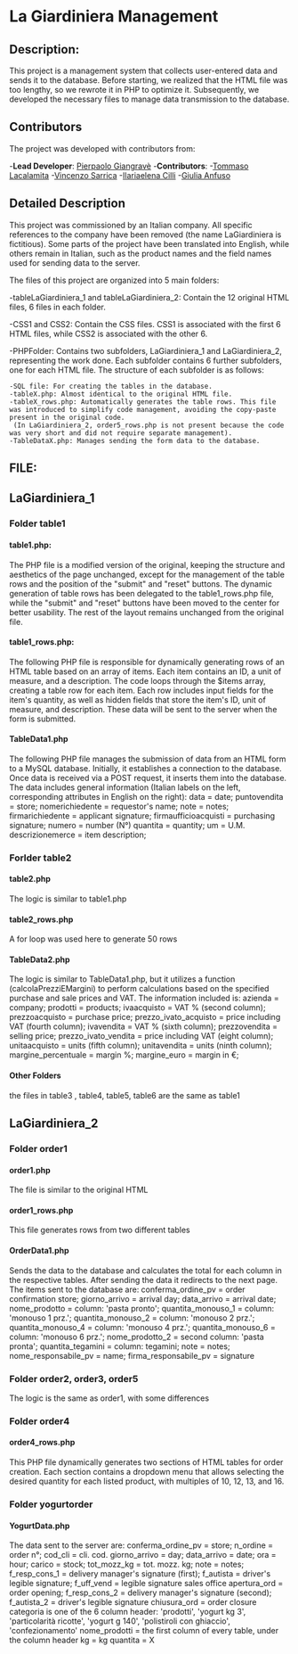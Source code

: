 # La Giardiniera Management

## Description:
This project is a management system that collects user-entered data and sends it to the database. Before starting, we realized that the HTML file was too lengthy, so we rewrote it in PHP to optimize it. Subsequently, we developed the necessary files to manage data transmission to the database.

## Contributors

The project was developed with contributors from:

-**Lead Developer**: [Pierpaolo Giangravè](https://github.com/Pierpyg)
-**Contributors**:
    -[Tommaso Lacalamita](https://github.com/tommlak)
    -[Vincenzo Sarrica](https://github.com/theblackster)
    -[Ilariaelena Cilli](https://github.com/Ilaria1800)
    -[Giulia Anfuso](https://github.com/giulianfuso)
    
    
## Detailed Description
This project was commissioned by an Italian company. All specific references to the company have been removed (the name LaGiardiniera is fictitious). Some parts of the project have been translated into English, while others remain in Italian, such as the product names and the field names used for sending data to the server.

The files of this project are organized into 5 main folders:

-tableLaGiardiniera_1 and tableLaGiardiniera_2: Contain the 12 original HTML files, 6 files in each folder.

-CSS1 and CSS2: Contain the CSS files. CSS1 is associated with the first 6 HTML files, while CSS2 is associated with the other 6.

-PHPFolder: Contains two subfolders, LaGiardiniera_1 and LaGiardiniera_2, representing the work done. Each subfolder contains 6 further subfolders, one for each HTML file. 
 The structure of each subfolder is as follows:

    -SQL file: For creating the tables in the database.
    -tableX.php: Almost identical to the original HTML file.
    -tableX_rows.php: Automatically generates the table rows. This file was introduced to simplify code management, avoiding the copy-paste present in the original code.    
     (In LaGiardiniera_2, order5_rows.php is not present because the code was very short and did not require separate management).
    -TableDataX.php: Manages sending the form data to the database.


## FILE:
## LaGiardiniera_1
### Folder table1
#### table1.php:

The PHP file is a modified version of the original, keeping the structure and aesthetics of the page unchanged, except for the management of the table rows and the position of the "submit" and "reset" buttons. The dynamic generation of table rows has been delegated to the table1_rows.php file, while the "submit" and "reset" buttons have been moved to the center for better usability. The rest of the layout remains unchanged from the original file.

#### table1_rows.php:
The following PHP file is responsible for dynamically generating rows of an HTML table based on an array of items. Each item contains an ID, a unit of measure, and a description. The code loops through the $items array, creating a table row for each item. Each row includes input fields for the item's quantity, as well as hidden fields that store the item's ID, unit of measure, and description. These data will be sent to the server when the form is submitted.

#### TableData1.php
The following PHP file manages the submission of data from an HTML form to a MySQL database. Initially, it establishes a connection to the database. Once data is received via a POST request, it inserts them into the database. The data includes general information (Italian labels on the left, corresponding attributes in English on the right):
data = date;
puntovendita = store;
nomerichiedente = requestor's name;
note = notes;
firmarichiedente = applicant signature;
firmaufficioacquisti = purchasing signature;
numero = number (N°)
quantita = quantity;
um = U.M.
descrizionemerce = item description;

### Forlder table2
#### table2.php
The logic is similar to table1.php

#### table2_rows.php
A for loop was used here to generate 50 rows

#### TableData2.php
The logic is similar to TableData1.php, but it utilizes a function (calcolaPrezziEMargini) to perform calculations based on the specified purchase and sale prices and VAT. The information included is:
azienda = company;
prodotti = products;
ivaacquisto = VAT % (second column);
prezzoacquisto = purchase price;
prezzo_ivato_acquisto = price including VAT (fourth column);
ivavendita = VAT % (sixth column);
prezzovendita = selling price;
prezzo_ivato_vendita = price including VAT (eight column);
unitaacquisto = units (fifth column);
unitavendita = units (ninth column);
margine_percentuale = margin %;
margine_euro = margin in €;

#### Other Folders
the files in table3 , table4, table5, table6 are the same as table1

## LaGiardiniera_2
### Folder order1
#### order1.php
The file is similar to the original HTML

#### order1_rows.php
This file generates rows from two different tables

#### OrderData1.php
Sends the data to the database and calculates the total for each column in the respective tables. After sending the data it redirects to the next page. The items sent to the database are:
conferma_ordine_pv = order confirmation store;
giorno_arrivo = arrival day;
data_arrivo = arrival date;
nome_prodotto = column: 'pasta pronto';
quantita_monouso_1 = column: 'monouso 1 prz.';
quantita_monouso_2 = column: 'monouso 2 prz.';
quantita_monouso_4 = column: 'monouso 4 prz.';
quantita_monouso_6 = column: 'monouso 6 prz.';
nome_prodotto_2 = second column: 'pasta pronta';
quantita_tegamini = column: tegamini;
note = notes;
nome_responsabile_pv = name;
firma_responsabile_pv = signature

### Folder order2, order3, order5

The logic is the same as order1, with some differences

### Folder order4
#### order4_rows.php
This PHP file dynamically generates two sections of HTML tables for order creation. Each section contains a dropdown menu that allows selecting the desired quantity for each listed product, with multiples of 10, 12, 13, and 16.

### Folder yogurtorder
#### YogurtData.php
The data sent to the server are:
conferma_ordine_pv = store;
n_ordine = order n°;
cod_cli = cli. cod.
giorno_arrivo = day;
data_arrivo = date;
ora = hour;
carico = stock;
tot_mozz_kg = tot. mozz. kg; 
note = notes;
f_resp_cons_1 = delivery manager's signature (first);
f_autista = driver's legible signature;
f_uff_vend = legible signature sales office
apertura_ord = order opening;
f_resp_cons_2 = delivery manager's signature (second);
f_autista_2 = driver's legible signature
chiusura_ord = order closure
categoria is one of the 6 column header: 'prodotti', 'yogurt kg 3', 'particolarità ricotte', 'yogurt g 140', 'polistiroli con ghiaccio', 'confezionamento'
nome_prodotti = the first column of every table, under the column header
kg = kg
quantita = X